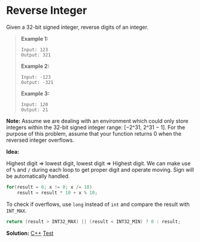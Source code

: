 # Reverse Integer

Given a 32-bit signed integer, reverse digits of an integer.

> **Example 1:**
>
> ```
> Input: 123
> Output: 321
> ```
>
> **Example 2:**
>
> ```
> Input: -123
> Output: -321
> ```
>
> **Example 3:**
>
> ```
> Input: 120
> Output: 21
> ```

**Note:**
Assume we are dealing with an environment which could only store integers within the 32-bit signed integer range: [−2^31, 2^31 − 1]. For the purpose of this problem, assume that your function returns 0 when the reversed integer overflows.



**Idea:**

Highest digit => lowest digit,  lowest digit => Highest digit. We can make use of `%` and `/` during each loop to get proper digit and operate moving. Sign will be automatically handled.

```cpp
for(result = 0; x != 0; x /= 10)
	result = result * 10 + x % 10;
```

To check if overflows, use `long` instead of `int` and compare the result with `INT_MAX`.

```cpp
return (result > INT32_MAX) || (result < INT32_MIN) ? 0 : result;
```



**Solution:** [C++](./solution.h)	[Test](./Test.cpp)